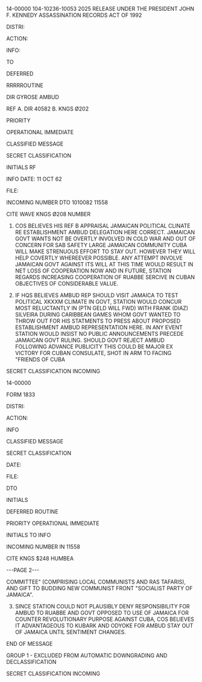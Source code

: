 14-00000
104-10236-10053 2025 RELEASE UNDER THE PRESIDENT JOHN F. KENNEDY ASSASSINATION RECORDS ACT OF 1992

DISTRI:

ACTION:

INFO:

TO

DEFERRED

RRRRROUTINE

DIR
GYROSE AMBUD

REF A. DIR 40582
B. KNGS Ø202

PRIORITY

OPERATIONAL
IMMEDIATE

CLASSIFIED MESSAGE

SECRET
CLASSIFICATION

INITIALS
RF

INFO
DATE: 11 OCT 62

FILE:

INCOMING NUMBER
DTO 1010082 11558

CITE
WAVE
KNGS Ø208
NUMBER

1. COS BELIEVES HIS REF B APPRAISAL JAMAICAN POLITICAL CLINATE RE
ESTABLISHMENT AMBUD DELEGATION HERE CORRECT. JAMAICAN GOVT WANTS NOT
BE OVERTLY INVOLVED IN COLD WAR AND OUT OF CONCERN FOR SAB SAFETY LARGE
JAMAICAN COMMUNITY CUBA WILL MAKE STRENUOUS EFFORT TO STAY OUT.
HOWEVER THEY WILL HELP COVERTLY WHEREEVER POSSIBLE. ANY ATTEMPT INVOLVE
JAMAICAN GOVT AGAINST ITS WILL AT THIS TIME WOULD RESULT IN NET
LOSS OF COOPERATION NOW AND IN FUTURE, STATION REGARDS INCREASING
COOPERATION OF RUABBE SERCIVE IN CUBAN OBJECTIVES OF CONSIDERABLE VALUE.

2. IF HQS BELIEVES AMBUD REP SHOULD VISIT JAMAICA TO TEST POLITICAL
XKXXM CLIMATE IN GOVT, STATION WOULD CONCUR MOST RELUCTANTLY IN (PTN
GELD WILL FWD) WITH FRANK (DIAZ) SILVEIRA DURING CARIBBEAN GAMES WHOM
GOVT WANTED TO THROW OUT FOR HIS STATMENTS TO PRESS ABOUT PROPOSED
ESTABLISHMENT AMBUD REPRESENTATION HERE. IN ANY EVENT STATION WOULD
INSIST NO PUBLIC ANNOUNCEMENTS PRECEDE JAMAICAN GOVT RULING. SHOULD
GOVT REJECT AMBUD FOLLOWING ADVANCE PUBLICITY THIS COULD BE MAJOR
EX VICTORY FOR CUBAN CONSULATE, SHOT IN ARM TO FACING "FRIENDS OF CUBA

SECRET
CLASSIFICATION
INCOMING

14-00000

FORM 1833

DISTRI:

ACTION:

INFO

CLASSIFIED MESSAGE

SECRET
CLASSIFICATION

DATE:

FILE:

DTO

INITIALS

DEFERRED
ROUTINE

PRIORITY
OPERATIONAL
IMMEDIATE

INITIALS
TO
INFO

INCOMING NUMBER
IN 11558

CITE KNGS $248
HUMBEA

---PAGE 2---

COMMITTEE" (COMPRISING LOCAL COMMUNISTS AND RAS TAFARIS), AND GIFT TO
BUDDING NEW COMMUNIST FRONT "SOCIALIST PARTY OF JAMAICA".

3. SINCE STATION COULD NOT PLAUSIBLY DENY RESPONSIBILITY FOR AMBUD
TO RUABBE AND GOVT OPPOSED TO USE OF JAMAICA FOR COUNTER REVOLUTIONARY
PURPOSE AGAINST CUBA, COS BELIEVES IT ADVANTAGEOUS TO KUBARK AND ODYOKE
FOR AMBUD STAY OUT OF JAMAICA UNTIL SENTIMENT CHANGES.

END OF MESSAGE

GROUP 1 - EXCLUDED FROM AUTOMATIC DOWNGRADING AND DECLASSIFICATION

SECRET
CLASSIFICATION
INCOMING
